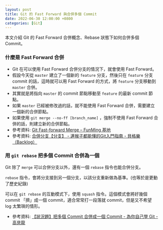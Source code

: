 ```yaml
---
layout: post
title: Git 的 Fast Forward 與合併多個 Commit
date: 2022-06-30 12:00:00 +0800
categories: [Git]
---
```


本文介紹 Git 的 Fast Forward 合併概念、Rebase 狀態下如何合併多個 Commit。

### 什麼是 Fast Forward 合併

- Git 在可以使用 Fast Forward 合併分支的情況下，就會使用 Fast Forward。
- 假設今天從 `master` 建立了一個新的 `feature` 分支，然後只在 `feature` 分支 commit 的話，這時就可以用 Fast Forward 的方式，將 `feature` 分支移動到 `master` 合併。
- 其實就是將指向 `master` 的 commit 節點移動至 `feature` 的最新 commit 節點。
- 如果 `master` 已經被修改過的話，就不能使用 Fast Forward 合併，需要建立一個新的合併節點。
- 如果使用 `git merge --no-ff [branch_name]` ，強制不使用  Fast Forward 合併的話，則建立新的合併節點。
- 參考資料: [Git Fast-forward Merge – FunMing 基地](https://fmbase.tw/blog/2015/04/05/git-fast-forward-merge/)
- 參考資料: [合併分支【分支】 - 連猴子都能懂的Git入門指南 - 貝格樂（Backlog）](https://backlog.com/git-tutorial/tw/stepup/stepup1_4.html)

### 用 `git rebase` 把多個 Commit 合併為一個 

Git 除了 `merge` 可以合併分支以外，還有一個 `rebase` 指令也能合併分支。

`rebase` 指令，會將分支接到另一個分支，以該分支重新做為基準。(也等於是更動了歷史紀錄)

可以在 `git rebase` 的互動模式下，使用 `squash` 指令。這個模式會將好幾個 commit 「擠」成一個 commit，適合常常打一段落就 commit，但是又不希望 log 太繁瑣的情形。

- 參考資料: [【狀況題】把多個 Commit 合併成一個 Commit - 為你自己學 Git - 高見龍](https://gitbook.tw/chapters/rewrite-history/merge-multiple-commits-to-one-commit)
